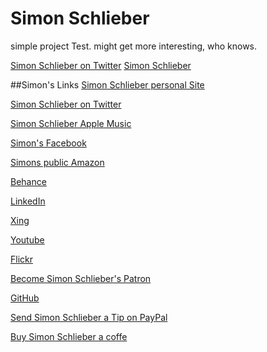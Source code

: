 # Simon Schlieber
simple project Test. might get more interesting, who knows.

[Simon Schlieber on Twitter](https://twitter.com/schlieber)
[Simon Schlieber](https://schlieber.net)



##Simon's Links
[Simon Schlieber personal Site](https://schlieber.net)

[Simon Schlieber on Twitter](https://www.twitter.com/schlieber)

[Simon Schlieber Apple Music](https://music.apple.com/profile/schlieber)

[Simon's Facebook](https://www.facebook.com/schlieber)

[Simons public Amazon](https://www.amazon.de/gp/profile/amzn1.account.AG4ZVXNXBR2RZK4MZVRC6DQR2QVA)

[Behance](https://www.behance.net/simonschlieber)

[LinkedIn](https://linkedin.com/in/schlieber)

[Xing](https://www.xing.com/profile/Simon_Schlieber2)

[Youtube](https://www.youtube.com/channel/UCTKSYZwc81qoRWeitB6GOYw)

[Flickr](https://www.flickr.com/people/schlieber/)

[Become Simon Schlieber's Patron](https://www.patreon.com/schlieber)

[GitHub](https://www.github.com/schlieber)

[Send Simon Schlieber a Tip on PayPal](https://www.paypal.me/schlieber)

[Buy Simon Schlieber a coffe](https://www.buymeacoffee.com/schlieber)